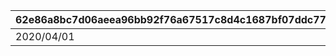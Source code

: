 |62e86a8bc7d06aeea96bb92f76a67517c8d4c1687bf07ddc77689982182e3cb3|17ea624e249d2d456fafc8e86247dc7806a378df7e4ce15b6567da5600dbfdc4|de4b805f7d1c5e5a0b985c9dd0647c34455313bafda6ec7967b02db3a3552ccc|a00d1ddbee1fdae1aac1862030eda6b2582011d4b4dcd04be6b80a43857e39c0|b3ed3978b7b9c159d3cf34968aa697ebb400d7b1269962ed981fe62e371f93a4|7a7565596ddb48b851191e6841838241b15b2a396b642f3fac01007c5fd3c6a8|e2793c753114ceb3bc51357fe688f4abc8aa46fa9574ba5ea2930b13229c61b5|085464ded564f811c662a0c6d5c448c4bb24a1831c797d5af8fc03379c02dbc1|
| --- | --- | --- | --- | --- | --- | --- | --- |
|2020/04/01|2020/04/01 23:59:59|2020/04/01|1002|1002|4007000|2020/04/08 23:59:59|2020/04/01|